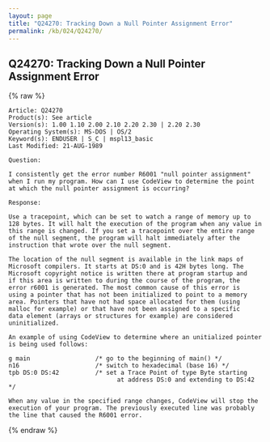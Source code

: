 ```yaml
---
layout: page
title: "Q24270: Tracking Down a Null Pointer Assignment Error"
permalink: /kb/024/Q24270/
---
```


## Q24270: Tracking Down a Null Pointer Assignment Error

{% raw %}

	Article: Q24270
	Product(s): See article
	Version(s): 1.00 1.10 2.00 2.10 2.20 2.30 | 2.20 2.30
	Operating System(s): MS-DOS | OS/2
	Keyword(s): ENDUSER | S_C | mspl13_basic
	Last Modified: 21-AUG-1989
	
	Question:
	
	I consistently get the error number R6001 "null pointer assignment"
	when I run my program. How can I use CodeView to determine the point
	at which the null pointer assignment is occurring?
	
	Response:
	
	Use a tracepoint, which can be set to watch a range of memory up to
	128 bytes. It will halt the execution of the program when any value in
	this range is changed. If you set a tracepoint over the entire range
	of the null segment, the program will halt immediately after the
	instruction that wrote over the null segment.
	
	The location of the null segment is available in the link maps of
	Microsoft compilers. It starts at DS:0 and is 42H bytes long. The
	Microsoft copyright notice is written there at program startup and
	if this area is written to during the course of the program, the
	error r6001 is generated. The most common cause of this error is
	using a pointer that has not been initialized to point to a memory
	area. Pointers that have not had space allocated for them (using
	malloc for example) or that have not been assigned to a specific
	data element (arrays or structures for example) are considered
	uninitialized.
	
	An example of using CodeView to determine where an unitialized pointer
	is being used follows:
	
	g main                  /* go to the beginning of main() */
	n16                     /* switch to hexadecimal (base 16) */
	tpb DS:0 DS:42          /* set a Trace Point of type Byte starting
	                              at address DS:0 and extending to DS:42 */
	
	When any value in the specified range changes, CodeView will stop the
	execution of your program. The previously executed line was probably
	the line that caused the R6001 error.

{% endraw %}
